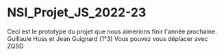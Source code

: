 # NSI_Projet_JS_2022-23
Ceci est le prototype du projet que nous aimerions finir l'année prochaine. Guillaule Huss et Jean Guignard (1°3)
Vous pouvez vous déplacer avec ZQSD
